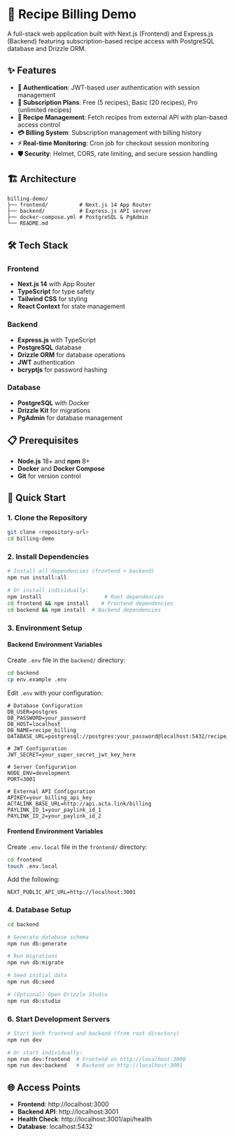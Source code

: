 # 🚀 Recipe Billing Demo

A full-stack web application built with Next.js (Frontend) and Express.js (Backend) featuring subscription-based recipe access with PostgreSQL database and Drizzle ORM.

## ✨ Features

- **🔐 Authentication**: JWT-based user authentication with session management
- **📱 Subscription Plans**: Free (5 recipes), Basic (20 recipes), Pro (unlimited recipes)
- **🍳 Recipe Management**: Fetch recipes from external API with plan-based access control
- **💳 Billing System**: Subscription management with billing history
- **⚡ Real-time Monitoring**: Cron job for checkout session monitoring
- **🛡️ Security**: Helmet, CORS, rate limiting, and secure session handling

## 🏗️ Architecture

```
billing-demo/
├── frontend/          # Next.js 14 App Router
├── backend/           # Express.js API server
├── docker-compose.yml # PostgreSQL & PgAdmin
└── README.md
```

## 🛠️ Tech Stack

### Frontend

- **Next.js 14** with App Router
- **TypeScript** for type safety
- **Tailwind CSS** for styling
- **React Context** for state management

### Backend

- **Express.js** with TypeScript
- **PostgreSQL** database
- **Drizzle ORM** for database operations
- **JWT** authentication
- **bcryptjs** for password hashing

### Database

- **PostgreSQL** with Docker
- **Drizzle Kit** for migrations
- **PgAdmin** for database management

## 📋 Prerequisites

- **Node.js** 18+ and **npm** 8+
- **Docker** and **Docker Compose**
- **Git** for version control

## 🚀 Quick Start

### 1. Clone the Repository

```bash
git clone <repository-url>
cd billing-demo
```

### 2. Install Dependencies

```bash
# Install all dependencies (frontend + backend)
npm run install:all

# Or install individually:
npm install                    # Root dependencies
cd frontend && npm install    # Frontend dependencies
cd backend && npm install  # Backend dependencies
```

### 3. Environment Setup

#### Backend Environment Variables

Create `.env` file in the `backend/` directory:

```bash
cd backend
cp env.example .env
```

Edit `.env` with your configuration:

```env
# Database Configuration
DB_USER=postgres
DB_PASSWORD=your_password
DB_HOST=localhost
DB_NAME=recipe_billing
DATABASE_URL=postgresql://postgres:your_password@localhost:5432/recipe_billing

# JWT Configuration
JWT_SECRET=your_super_secret_jwt_key_here

# Server Configuration
NODE_ENV=development
PORT=3001

# External API Configuration
APIKEY=your_billing_api_key
ACTALINK_BASE_URL=http://api.acta.link/billing
PAYLINK_ID_1=your_paylink_id_1
PAYLINK_ID_2=your_paylink_id_2
```

#### Frontend Environment Variables

Create `.env.local` file in the `frontend/` directory:

```bash
cd frontend
touch .env.local
```

Add the following:

```env
NEXT_PUBLIC_API_URL=http://localhost:3001
```

### 4. Database Setup

```bash
cd backend

# Generate database schema
npm run db:generate

# Run migrations
npm run db:migrate

# Seed initial data
npm run db:seed

# (Optional) Open Drizzle Studio
npm run db:studio
```

### 6. Start Development Servers

```bash
# Start both frontend and backend (from root directory)
npm run dev

# Or start individually:
npm run dev:frontend  # Frontend on http://localhost:3000
npm run dev:backend   # Backend on http://localhost:3001
```

## 🌐 Access Points

- **Frontend**: http://localhost:3000
- **Backend API**: http://localhost:3001
- **Health Check**: http://localhost:3001/api/health
- **Database**: localhost:5432
